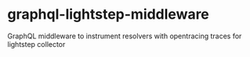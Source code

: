 # graphql-lightstep-middleware
GraphQL middleware to instrument resolvers with opentracing traces for lightstep collector
